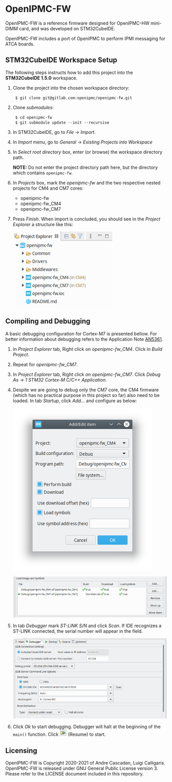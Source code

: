 # OpenIPMC-FW

OpenIPMC-FW is a reference firmware designed for OpenIPMC-HW mini-DIMM card, and was developed on STM32CubeIDE.

OpenIPMC-FW includes a port of OpenIPMC to perform IPMI messaging for ATCA boards.

## STM32CubeIDE Workspace Setup

The following steps instructs how to add this project into the  **STM32CubeIDE 1.5.0** workspace.

1. Clone the project into the chosen workspace directory:

        $ git clone git@gitlab.com:openipmc/openipmc-fw.git
        
2. Clone *submodules*:

        $ cd openipmc-fw
        $ git submodule update --init --recursive

3. In STM32CubeIDE, go to *File* &rarr; *Import*.

4. In *Import* menu, go to *General* &rarr; *Existing Projects into Workspace*

5. In *Select root directory* box, enter (or browse) the workspace directory path. 

    **NOTE:** Do not enter the project directory path here, but the directory which contains `openipmc-fw`.
    
6. In *Projects* box, mark the *openipmc-fw* and the two respective nested projects for CM4 and CM7 cores:

    - openipmc-fw
    - openipmc-fw_CM4
    - openipmc-fw_CM7
    
7. Press *Finish*. When import is concluded, you should see in the *Project Explorer* a structure like this:

    ![ProjectExplorer](images/project_explorer.png)

## Compiling and Debugging

A basic debugging configuration for Cortex-M7 is presented bellow. For better information about debugging refers to the Application Note [AN5361](https://www.st.com/resource/en/application_note/dm00629855-getting-started-with-projects-based-on-dualcore-stm32h7-microcontrollers-in-stm32cubeide-stmicroelectronics.pdf).



1. In *Project Explorer* tab, Right click on *openipmc-fw_CM4*. Click in *Build Project*.

2. Repeat for *openipmc-fw_CM7*.

3. In *Project Explorer* tab, Right click on *openipmc-fw_CM7*. Click *Debug As* &rarr; *1 STM32 Cortex-M C/C++ Application*.

4. Despite we are going to debug only the CM7 core, the CM4 firmware (which has no practical purpose in this project so far) also need to be loaded. In tab *Startup*, click *Add...* and configure as below:

    ![DebugAddCM4](images/debug_add_cm4.png)

    ![DebugStartup](images/debug_startup.png)

5. In tab *Debugger* mark *ST-LINK S/N* and click *Scan*. If IDE recognizes a ST-LINK connected, the serial number will appear in the field.

    ![DebugDebugger](images/debug_debugger.png)

6. Click *Ok* to start debugging. Debugger will halt at the beginning of the `main()` function. Click ![ResumeArrow](images/ResumeArrow.png) (Resume) to start.

## Licensing

OpenIPMC-FW is Copyright 2020-2021 of Andre Cascadan, Luigi Calligaris. OpenIPMC-FW is released under GNU General Public License version 3. Please refer to the LICENSE document included in this repository.
